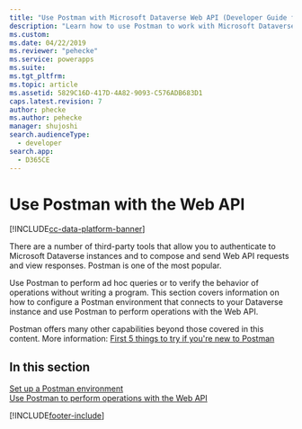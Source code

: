 ```yaml
---
title: "Use Postman with Microsoft Dataverse Web API (Developer Guide for Dataverse)| MicrosoftDocs"
description: "Learn how to use Postman to work with Microsoft Dataverse Web API"
ms.custom: 
ms.date: 04/22/2019
ms.reviewer: "pehecke"
ms.service: powerapps
ms.suite: 
ms.tgt_pltfrm: 
ms.topic: article
ms.assetid: 5829C16D-417D-4A82-9093-C576ADB683D1
caps.latest.revision: 7
author: phecke
ms.author: pehecke
manager: shujoshi
search.audienceType: 
  - developer
search.app: 
  - D365CE
---
```


# Use Postman with the Web API

[!INCLUDE[cc-data-platform-banner](../../../includes/cc-data-platform-banner.md)]

There are a number of third-party tools that allow you to authenticate to Microsoft Dataverse instances and to compose and send Web API requests and view responses. Postman is one of the most popular.

Use Postman to perform ad hoc queries or to verify the behavior of operations without writing a program. This section covers information on how to configure a Postman environment that connects to your Dataverse instance and use Postman to perform operations with the Web API.

Postman offers many other capabilities beyond those covered in this content. More information: [First 5 things to try if you're new to Postman](https://blog.getpostman.com/2018/04/11/first-5-things-to-try-if-youre-new-to-postman/)

## In this section

[Set up a Postman environment](setup-postman-environment.md)<br>
[Use Postman to perform operations with the Web API](use-postman-perform-operations.md)<br>


[!INCLUDE[footer-include](../../../includes/footer-banner.md)]